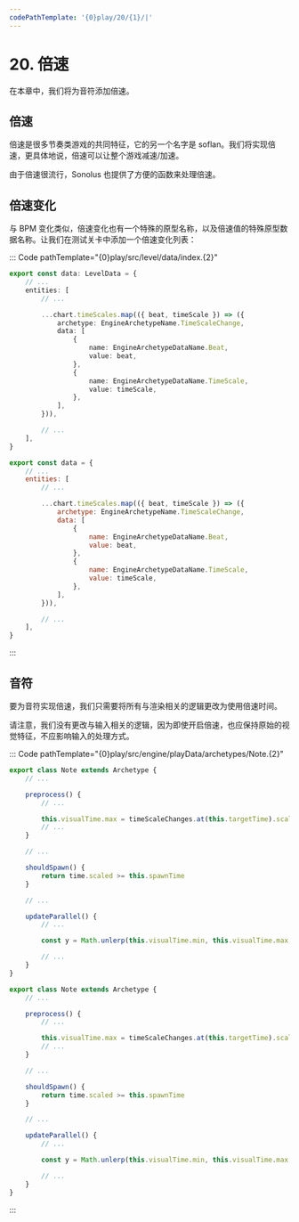 ```yaml
---
codePathTemplate: '{0}play/20/{1}/|'
---
```


# 20. 倍速

在本章中，我们将为音符添加倍速。

## 倍速

倍速是很多节奏类游戏的共同特征，它的另一个名字是 soflan。我们将实现倍速，更具体地说，倍速可以让整个游戏减速/加速。

由于倍速很流行，Sonolus 也提供了方便的函数来处理倍速。

## 倍速变化

与 BPM 变化类似，倍速变化也有一个特殊的原型名称，以及倍速值的特殊原型数据名称。让我们在测试关卡中添加一个倍速变化列表：

::: Code pathTemplate="{0}play/src/level/data/index.{2}"

```ts
export const data: LevelData = {
    // ...
    entities: [
        // ...

        ...chart.timeScales.map(({ beat, timeScale }) => ({
            archetype: EngineArchetypeName.TimeScaleChange,
            data: [
                {
                    name: EngineArchetypeDataName.Beat,
                    value: beat,
                },
                {
                    name: EngineArchetypeDataName.TimeScale,
                    value: timeScale,
                },
            ],
        })),

        // ...
    ],
}
```

```js
export const data = {
    // ...
    entities: [
        // ...

        ...chart.timeScales.map(({ beat, timeScale }) => ({
            archetype: EngineArchetypeName.TimeScaleChange,
            data: [
                {
                    name: EngineArchetypeDataName.Beat,
                    value: beat,
                },
                {
                    name: EngineArchetypeDataName.TimeScale,
                    value: timeScale,
                },
            ],
        })),

        // ...
    ],
}
```

:::

## 音符

要为音符实现倍速，我们只需要将所有与渲染相关的逻辑更改为使用倍速时间。

请注意，我们没有更改与输入相关的逻辑，因为即使开启倍速，也应保持原始的视觉特征，不应影响输入的处理方式。

::: Code pathTemplate="{0}play/src/engine/playData/archetypes/Note.{2}"

```ts
export class Note extends Archetype {
    // ...

    preprocess() {
        // ...

        this.visualTime.max = timeScaleChanges.at(this.targetTime).scaledTime
        // ...
    }

    // ...

    shouldSpawn() {
        return time.scaled >= this.spawnTime
    }

    // ...

    updateParallel() {
        // ...

        const y = Math.unlerp(this.visualTime.min, this.visualTime.max, time.scaled)

        // ...
    }
}
```

```js
export class Note extends Archetype {
    // ...

    preprocess() {
        // ...

        this.visualTime.max = timeScaleChanges.at(this.targetTime).scaledTime
        // ...
    }

    // ...

    shouldSpawn() {
        return time.scaled >= this.spawnTime
    }

    // ...

    updateParallel() {
        // ...

        const y = Math.unlerp(this.visualTime.min, this.visualTime.max, time.scaled)

        // ...
    }
}
```

:::
